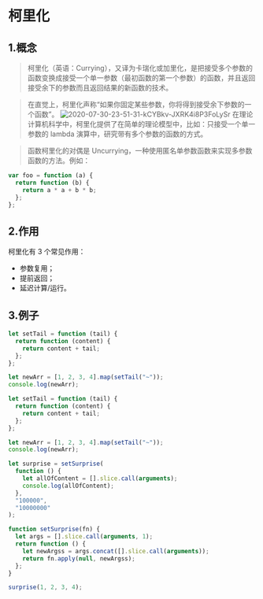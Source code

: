 # 柯里化

## 1.概念

> 柯里化（英语：Currying），又译为卡瑞化或加里化，是把接受多个参数的函数变换成接受一个单一参数（最初函数的第一个参数）的函数，并且返回接受余下的参数而且返回结果的新函数的技术。

> 在直觉上，柯里化声称“如果你固定某些参数，你将得到接受余下参数的一个函数”。
> ![2020-07-30-23-51-31-kCYBkv-JXRK4i8P3FoLySr](https://imgs-201531.oss-cn-hongkong.aliyuncs.com/uPic/2020-07-30-23-51-31-kCYBkv-JXRK4i8P3FoLySr.png)
> 在理论计算机科学中，柯里化提供了在简单的理论模型中，比如：只接受一个单一参数的 lambda 演算中，研究带有多个参数的函数的方式。

> 函数柯里化的对偶是 Uncurrying，一种使用匿名单参数函数来实现多参数函数的方法。例如：

```javascript
var foo = function (a) {
  return function (b) {
    return a * a + b * b;
  };
};
```

## 2.作用

柯里化有 3 个常见作用：

- 参数复用；
- 提前返回；
- 延迟计算/运行。

## 3.例子

```javascript
let setTail = function (tail) {
  return function (content) {
    return content + tail;
  };
};

let newArr = [1, 2, 3, 4].map(setTail("~"));
console.log(newArr);
```

```javascript
let setTail = function (tail) {
  return function (content) {
    return content + tail;
  };
};

let newArr = [1, 2, 3, 4].map(setTail("~"));
console.log(newArr);
```

```javascript
let surprise = setSurprise(
  function () {
    let allOfContent = [].slice.call(arguments);
    console.log(allOfContent);
  },
  "100000",
  "10000000"
);

function setSurprise(fn) {
  let args = [].slice.call(arguments, 1);
  return function () {
    let newArgss = args.concat([].slice.call(arguments));
    return fn.apply(null, newArgss);
  };
}

surprise(1, 2, 3, 4);
```

